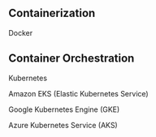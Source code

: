 ## Containerization
Docker

## Container Orchestration
Kubernetes

Amazon EKS (Elastic Kubernetes Service)

Google Kubernetes Engine (GKE)

Azure Kubernetes Service (AKS)
